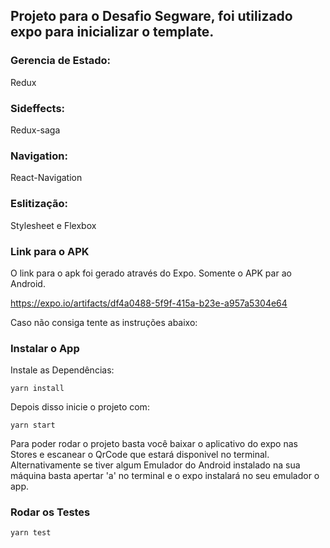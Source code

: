 ## Projeto para o Desafio Segware, foi utilizado expo para inicializar o template.

### Gerencia de Estado:

Redux

### Sideffects:

Redux-saga

### Navigation:

React-Navigation

### Eslitização:

Stylesheet e Flexbox

### Link para o APK
O link para o apk foi gerado através do Expo. Somente o APK par ao Android.

https://expo.io/artifacts/df4a0488-5f9f-415a-b23e-a957a5304e64

Caso não consiga tente as instruções abaixo:

### Instalar o App
Instale as Dependências:
```
yarn install
```
Depois disso inicie o projeto com: 
```
yarn start
```
Para poder rodar o projeto basta você baixar o aplicativo do expo nas Stores e escanear o QrCode que estará disponivel no terminal.
Alternativamente se tiver algum Emulador do Android instalado na sua máquina basta apertar 'a' no terminal e o expo instalará no seu emulador o app.

### Rodar os Testes
```
yarn test
```
